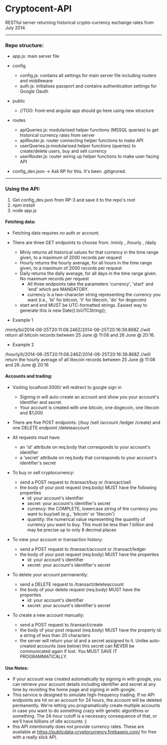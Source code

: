 Cryptocent-API
==========

RESTful server returning historical crypto-currency exchange rates from July 2014. 

***

### Repo structure:

  - app.js: main server file
  
  - config 
    - config.js: contains all settings for main server file including routers and middleware
    - auth.js: initialises passport and contains authentication settings for Google Oauth
  - public 
    - //TOO: front-end angular app should go here using new structure
  - routes 
    - apiQueries.js: modularised helper functions (MSSQL queries) to get historical currency rates from server
    - apiRouter.js:  router connecting helper functions to make API     
    - userQueries.js:modularised helper functions (queries) to create/delete users, buy and sell currency
    - userRouter.js: router wiring up helper functions to make user-facing API
  - config_dev.json -> Ask RP for this. It's been .gitignored. 

 ***

### Using the API:
1. Get config_dev.json from RP-3 and save it to the repo's root
2. npm install
3. node app.js

#### Fetching data:
- Fetching data requires no auth or account. 
- There are three GET endpoints to choose from: /minly , /hourly , /daily
  - Minly returns all historical values for that currency in the time range given, to a maximum of 2000 records per request
  - Hourly returns the hourly average, for all hours in the time range given, to a maximum of 2000 records per request
  - Daily returns the daily average, for all days in the time range given. No maximum records per request
    - All three endpoints take the parameters 'currency', 'start' and 'end' which are MANDATORY.
    - currency is a two-character string representing the currency you want (i.e., 'bi' for bitcoin, 'li' for litecoin, 'do' for dogecoin)
   - start and end MUST be UTC-formatted strings. Easiest way to generate this is new Date().toUTCString();

- Example 1

/minly/bi/2014-06-25T20:11:08.246Z/2014-06-25T20:16:39.868Z 
//will return all bitcoin records between 25 June @ 11:08 and 26 June @ 20:16. 

- Example 2

/hourly/li/2014-06-25T20:11:08.246Z/2014-06-25T20:16:39.868Z 
//will return the hourly average of all litecoin records between 25 June @ 11:08 and 26 June @ 20:16

#### Accounts and trading:
- Visiting localhost:3000/ will redirect to google sign in
  - Signing in will auto-create an account and show you your account's identifier and secret.
  - Your account is created with one bitcoin, one dogecoin, one litecoin and $1,000
- There are five POST endpoints: (/buy /sell /account /ledger /create) and one DELETE endpoint /deleteaccount
- All requests must have: 
  - an 'id' attribute on req.body that corresponds to your account's identifier
  - a 'secret' attribute on req.body that corresponds to your account's identifier's secret

- To buy or sell cryptocurrency:
  - send a POST request to /transact/buy or /transact/sell
  - the body of your post request (req.body) MUST have the following properties
    - id: your account's identifier
    - secret: your account's identifier's secret
    - currency: the COMPLETE, lowercase string of the currency you want to buy/sell (e.g., 'bitcoin' or 'litecoin')
    - quantity: the numerical value representing the quantity of currency you want to buy. This must be less than 1 billion and may be precise up to only 8 decimal places

- To view your account or transaction history:
  - send a POST request to /transact/account or /transact/ledger
  - the body of your post request (req.body) MUST have the properties 
    - id: your account's identifier
    - secret: your account's identifier's secret

- To delete your account permanently:
  - send a DELETE request to /transact/deleteaccount
  - the body of your delete request (req.body) MUST have the properties 
    - id: your account's identifier
    - secret: your account's identifier's secret

- To create a new account manually:
  - send a POST request to /transact/create
  - the body of your post request (req.body) MUST have the property id: a string of less than 20 characters
  - the server will return your id and a secret assigned to it. Unlike auto-created accounts (see below) this secret can NEVER be communicated again if lost. You MUST SAVE IT PROGRAMMATICALLY.

#### Use Notes:
- If your account was created automatically by signing in with google, you can retrieve your account details including identifier and secret at any time by revisiting the home page and signing in with google. 
- This service is designed to simulate high-frequency trading. If no API endpoints are hit on an account for 24 hours, the account will be deleted permanently. We're letting you programatically create multiple accounts in case you want to do something crazy with genetic algorithms or something. The 24-hour cutoff is a necessary consequence of that, or we'll have billions of idle accounts :)
- this API intentionally does not provide currency rates. These are available at https://publicdata-cryptocurrency.firebaseio.com/ for free with a really slick API.
